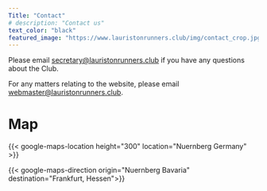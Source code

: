 ```yaml
---
Title: "Contact"
# description: "Contact us"
text_color: "black"
featured_image: "https://www.lauristonrunners.club/img/contact_crop.jpg"
---
```


Please email secretary@lauristonrunners.club if you have any questions about the Club. 

For any matters relating to the website, please email webmaster@lauristonrunners.club.

# Map

{{< google-maps-location height="300" location="Nuernberg Germany" >}}

{{< google-maps-direction origin="Nuernberg Bavaria" destination="Frankfurt, Hessen">}}
